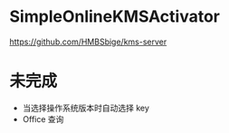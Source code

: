 # SimpleOnlineKMSActivator

https://github.com/HMBSbige/kms-server
# 未完成
* 当选择操作系统版本时自动选择 key
* Office 查询
